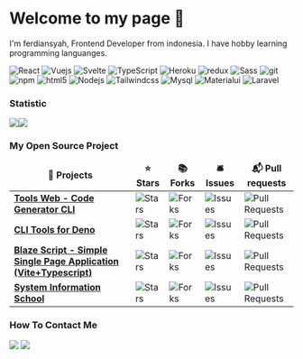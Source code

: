 <h1>Welcome to my page 👋</h1>
<p>I'm ferdiansyah, Frontend Developer from indonesia. I have hobby learning programming languanges.</p>
<p>
  <img alt="React" src="https://img.shields.io/badge/-React-45b8d8?style=flat-square&logo=react&logoColor=white" />
  <img alt="Vuejs" src="https://img.shields.io/badge/Vue.js-35495E?style=flat-square&logo=vue.js&logoColor=4FC08D" />
  <img alt="Svelte" src="https://img.shields.io/badge/Svelte-4A4A55?style=flat-square&logo=svelte&logoColor=FF3E00" />
  <img alt="TypeScript" src="https://img.shields.io/badge/-TypeScript-007ACC?style=flat-square&logo=typescript&logoColor=white" />
  <img alt="Heroku" src="https://img.shields.io/badge/-Heroku-430098?style=flat-square&logo=heroku&logoColor=white" />
  <img alt="redux" src="https://img.shields.io/badge/-Redux-764ABC?style=flat-square&logo=redux&logoColor=white" />
  <img alt="Sass" src="https://img.shields.io/badge/-Sass-CC6699?style=flat-square&logo=sass&logoColor=white" />
  <img alt="git" src="https://img.shields.io/badge/-Git-F05032?style=flat-square&logo=git&logoColor=white" />
  <img alt="npm" src="https://img.shields.io/badge/-NPM-CB3837?style=flat-square&logo=npm&logoColor=white" />
  <img alt="html5" src="https://img.shields.io/badge/-HTML5-E34F26?style=flat-square&logo=html5&logoColor=white" />
  <img alt="Nodejs" src="https://img.shields.io/badge/-Nodejs-43853d?style=flat-square&logo=Node.js&logoColor=white" />
  <img alt="Tailwindcss" src="https://img.shields.io/badge/Tailwind_CSS-38B2AC?style=flat-square&logo=tailwind-css&logoColor=white" />
  <img alt="Mysql" src="https://img.shields.io/badge/MySQL-00000F?style=flat-square&logo=mysql&logoColor=white" />
  <img alt="Materialui" src="https://img.shields.io/badge/Material--UI-0081CB?style=flat-square&logo=material-ui&logoColor=white" />
  <img alt="Laravel" src="https://img.shields.io/badge/Laravel-FF2D20?style=flat-square&logo=laravel&logoColor=white" />
</p>
<h3>Statistic</h3>
<div style="display: flex;">
  <img src="https://github-readme-stats.vercel.app/api/top-langs/?username=ferdiansyah0611&theme=blue-green"/>
  <img src="https://github-readme-stats.vercel.app/api?username=ferdiansyah0611&theme=blue-green"/>
</div>
<h3>My Open Source Project</h3>
<table>
  <thead align="center">
    <tr border: none;>
      <td><b>🎁 Projects</b></td>
      <td><b>⭐ Stars</b></td>
      <td><b>📚 Forks</b></td>
      <td><b>🛎 Issues</b></td>
      <td><b>📬 Pull requests</b></td>
    </tr>
  </thead>
  <tbody>
    <tr>
      <td><a href="https://github.com/ferdiansyah0611/tools-web"><b>Tools Web - Code Generator CLI</b></a></td>
      <td><img alt="Stars" src="https://img.shields.io/github/stars/ferdiansyah0611/tools-web?style=flat-square&labelColor=343b41"/></td>
      <td><img alt="Forks" src="https://img.shields.io/github/forks/ferdiansyah0611/tools-web?style=flat-square&labelColor=343b41"/></td>
      <td><img alt="Issues" src="https://img.shields.io/github/issues/ferdiansyah0611/tools-web?style=flat-square&labelColor=343b41"/></td>
      <td><img alt="Pull Requests" src="https://img.shields.io/github/issues-pr/ferdiansyah0611/tools-web?style=flat-square&labelColor=343b41"/></td>
    </tr>
    <tr>
      <td><a href="https://github.com/ferdiansyah0611/finae-x"><b>CLI Tools for Deno</b></a></td>
      <td><img alt="Stars" src="https://img.shields.io/github/stars/ferdiansyah0611/finae-x?style=flat-square&labelColor=343b41"/></td>
      <td><img alt="Forks" src="https://img.shields.io/github/forks/ferdiansyah0611/finae-x?style=flat-square&labelColor=343b41"/></td>
      <td><img alt="Issues" src="https://img.shields.io/github/issues/ferdiansyah0611/finae-x?style=flat-square&labelColor=343b41"/></td>
      <td><img alt="Pull Requests" src="https://img.shields.io/github/issues-pr/ferdiansyah0611/finae-x?style=flat-square&labelColor=343b41"/></td>
    </tr>
    <tr>
      <td><a href="https://github.com/ferdiansyah0611/blaze-script"><b>Blaze Script - Simple Single Page Application (Vite+Typescript)</b></a></td>
      <td><img alt="Stars" src="https://img.shields.io/github/stars/ferdiansyah0611/blaze-script?style=flat-square&labelColor=343b41"/></td>
      <td><img alt="Forks" src="https://img.shields.io/github/forks/ferdiansyah0611/blaze-script?style=flat-square&labelColor=343b41"/></td>
      <td><img alt="Issues" src="https://img.shields.io/github/issues/ferdiansyah0611/blaze-script?style=flat-square&labelColor=343b41"/></td>
      <td><img alt="Pull Requests" src="https://img.shields.io/github/issues-pr/ferdiansyah0611/blaze-script?style=flat-square&labelColor=343b41"/></td>
    </tr>
    <tr>
      <td><a href="https://github.com/ferdiansyah0611/system_information_school"><b>System Information School</b></a></td>
      <td><img alt="Stars" src="https://img.shields.io/github/stars/ferdiansyah0611/system_information_school?style=flat-square&labelColor=343b41"/></td>
      <td><img alt="Forks" src="https://img.shields.io/github/forks/ferdiansyah0611/system_information_school?style=flat-square&labelColor=343b41"/></td>
      <td><img alt="Issues" src="https://img.shields.io/github/issues/ferdiansyah0611/system_information_school?style=flat-square&labelColor=343b41"/></td>
      <td><img alt="Pull Requests" src="https://img.shields.io/github/issues-pr/ferdiansyah0611/system_information_school?style=flat-square&labelColor=343b41"/></td>
    </tr>
  </tbody>
</table>
<h3>How To Contact Me</h3>
<div>
  <a href="https://wa.me/62895607486361"><img src="https://img.shields.io/badge/WhatsApp-25D366?style=for-the-badge&logo=whatsapp&logoColor=white"/></a>
  <a href="mailto:ferdif9996@gmail.com"><img src="https://img.shields.io/badge/Gmail-D14836?style=for-the-badge&logo=gmail&logoColor=white"/></a>
</div>

